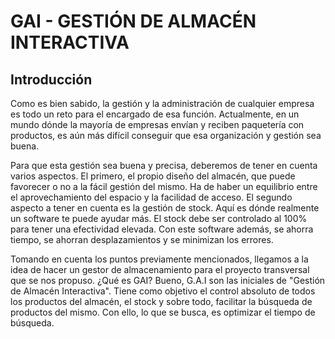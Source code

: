 # GAI - GESTIÓN DE ALMACÉN INTERACTIVA

## Introducción

Como es bien sabido, la gestión y la administración de cualquier empresa es todo un reto para el encargado de esa función. Actualmente, en un mundo dónde la mayoría de empresas envían y reciben paquetería con productos, es aún más difícil conseguir que esa organización y gestión sea buena.

Para que esta gestión sea buena y precisa, deberemos de tener en cuenta varios aspectos. El primero, el propio diseño del almacén, que puede favorecer o no a la fácil gestión del mismo. Ha de haber un equilibrio entre el aprovechamiento del espacio y la facilidad de acceso. El segundo aspecto a tener en cuenta es la gestión de stock. Aquí es dónde realmente un software te puede ayudar más. El stock debe ser controlado al 100% para tener una efectividad elevada. Con este software además, se ahorra tiempo, se ahorran desplazamientos y se minimizan los errores. 

Tomando en cuenta los puntos previamente mencionados, llegamos a la idea de hacer un gestor de almacenamiento para el proyecto transversal que se nos propuso. ¿Qué es GAI? Bueno, G.A.I son las iniciales de "Gestión de Almacén Interactiva". Tiene como objetivo el control absoluto de todos los productos del almacén, el stock y sobre todo, facilitar la búsqueda de productos del mismo. Con ello, lo que se busca, es optimizar el tiempo de búsqueda.




